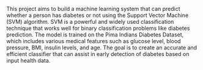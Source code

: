 This project aims to build a machine learning system that can predict whether a person has diabetes or not using the Support Vector Machine (SVM) algorithm. SVM is a powerful and widely used classification technique that works well for binary classification problems like diabetes prediction. The model is trained on the Pima Indians Diabetes Dataset, which includes various medical features such as glucose level, blood pressure, BMI, insulin levels, and age. The goal is to create an accurate and efficient classifier that can assist in early detection of diabetes based on input health data.
